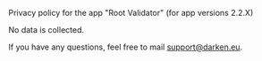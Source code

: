 Privacy policy for the app "Root Validator" (for app versions 2.2.X)

No data is collected.

If you have any questions, feel free to mail support@darken.eu.